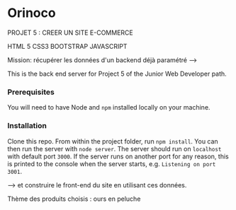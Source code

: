 # Orinoco #

PROJET 5 : CREER UN SITE E-COMMERCE

HTML 5
CSS3 BOOTSTRAP
JAVASCRIPT

Mission: récupérer les données d'un backend déjà paramétré -->

This is the back end server for Project 5 of the Junior Web Developer path.
### Prerequisites ###
You will need to have Node and `npm` installed locally on your machine.
### Installation ###
Clone this repo. From within the project folder, run `npm install`. You 
can then run the server with `node server`. 
The server should run on `localhost` with default port `3000`. If the
server runs on another port for any reason, this is printed to the
console when the server starts, e.g. `Listening on port 3001`.

--> et construire le front-end du site en utilisant ces données.

Thème des produits choisis : ours en peluche

